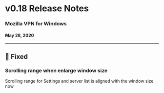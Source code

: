 # v0.18 Release Notes

### Mozilla VPN for Windows

#### May 28, 2020

---

## :bug: Fixed

### Scrolling range when enlarge window size

Scrolling range for Settings and server list is aligned with the window size now

